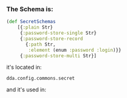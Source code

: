 ### The Schema is:
```clojure
(def SecretSchemas
    [{:plain Str}
     {:password-store-single Str}
     {:password-store-record
       {:path Str,
        :element (enum :password :login)}}
     {:password-store-multi Str}]
```

it's located in:
```
dda.config.commons.secret
```
and it's used in:
```

```
